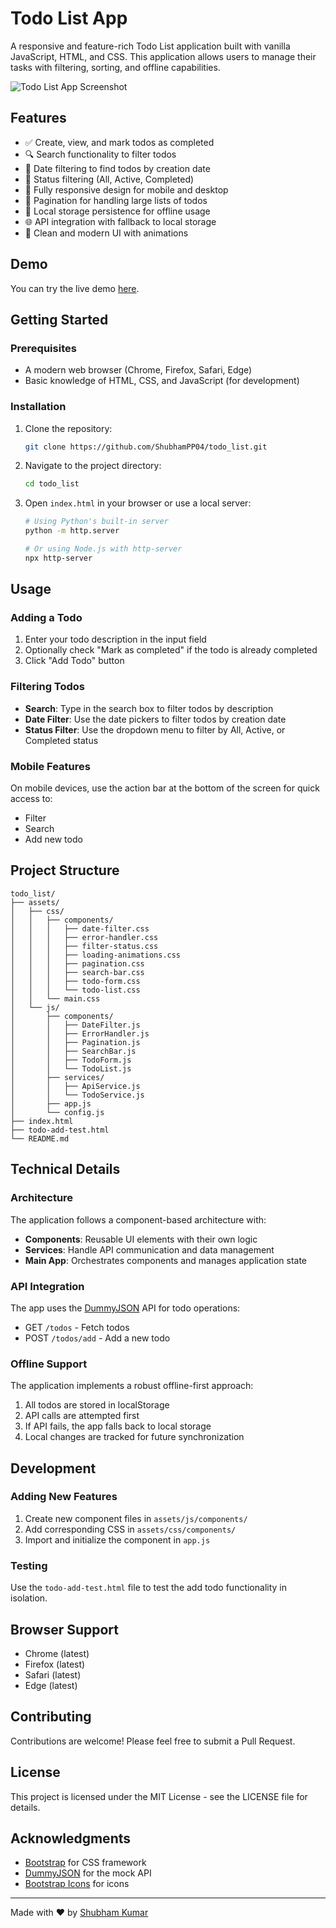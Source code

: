 # Todo List App

A responsive and feature-rich Todo List application built with vanilla JavaScript, HTML, and CSS. This application allows users to manage their tasks with filtering, sorting, and offline capabilities.

![Todo List App Screenshot](https://via.placeholder.com/800x400?text=Todo+List+App)

## Features

- ✅ Create, view, and mark todos as completed
- 🔍 Search functionality to filter todos
- 📅 Date filtering to find todos by creation date
- 🔄 Status filtering (All, Active, Completed)
- 📱 Fully responsive design for mobile and desktop
- 🔢 Pagination for handling large lists of todos
- 💾 Local storage persistence for offline usage
- 🌐 API integration with fallback to local storage
- 🎨 Clean and modern UI with animations

## Demo

You can try the live demo [here](https://shubhampp04.github.io/todo_list/).

## Getting Started

### Prerequisites

- A modern web browser (Chrome, Firefox, Safari, Edge)
- Basic knowledge of HTML, CSS, and JavaScript (for development)

### Installation

1. Clone the repository:
   ```bash
   git clone https://github.com/ShubhamPP04/todo_list.git
   ```

2. Navigate to the project directory:
   ```bash
   cd todo_list
   ```

3. Open `index.html` in your browser or use a local server:
   ```bash
   # Using Python's built-in server
   python -m http.server
   
   # Or using Node.js with http-server
   npx http-server
   ```

## Usage

### Adding a Todo

1. Enter your todo description in the input field
2. Optionally check "Mark as completed" if the todo is already completed
3. Click "Add Todo" button

### Filtering Todos

- **Search**: Type in the search box to filter todos by description
- **Date Filter**: Use the date pickers to filter todos by creation date
- **Status Filter**: Use the dropdown menu to filter by All, Active, or Completed status

### Mobile Features

On mobile devices, use the action bar at the bottom of the screen for quick access to:
- Filter
- Search
- Add new todo

## Project Structure

```
todo_list/
├── assets/
│   ├── css/
│   │   ├── components/
│   │   │   ├── date-filter.css
│   │   │   ├── error-handler.css
│   │   │   ├── filter-status.css
│   │   │   ├── loading-animations.css
│   │   │   ├── pagination.css
│   │   │   ├── search-bar.css
│   │   │   ├── todo-form.css
│   │   │   └── todo-list.css
│   │   └── main.css
│   └── js/
│       ├── components/
│       │   ├── DateFilter.js
│       │   ├── ErrorHandler.js
│       │   ├── Pagination.js
│       │   ├── SearchBar.js
│       │   ├── TodoForm.js
│       │   └── TodoList.js
│       ├── services/
│       │   ├── ApiService.js
│       │   └── TodoService.js
│       ├── app.js
│       └── config.js
├── index.html
├── todo-add-test.html
└── README.md
```

## Technical Details

### Architecture

The application follows a component-based architecture with:
- **Components**: Reusable UI elements with their own logic
- **Services**: Handle API communication and data management
- **Main App**: Orchestrates components and manages application state

### API Integration

The app uses the [DummyJSON](https://dummyjson.com) API for todo operations:
- GET `/todos` - Fetch todos
- POST `/todos/add` - Add a new todo

### Offline Support

The application implements a robust offline-first approach:
1. All todos are stored in localStorage
2. API calls are attempted first
3. If API fails, the app falls back to local storage
4. Local changes are tracked for future synchronization

## Development

### Adding New Features

1. Create new component files in `assets/js/components/`
2. Add corresponding CSS in `assets/css/components/`
3. Import and initialize the component in `app.js`

### Testing

Use the `todo-add-test.html` file to test the add todo functionality in isolation.

## Browser Support

- Chrome (latest)
- Firefox (latest)
- Safari (latest)
- Edge (latest)

## Contributing

Contributions are welcome! Please feel free to submit a Pull Request.

## License

This project is licensed under the MIT License - see the LICENSE file for details.

## Acknowledgments

- [Bootstrap](https://getbootstrap.com/) for CSS framework
- [DummyJSON](https://dummyjson.com) for the mock API
- [Bootstrap Icons](https://icons.getbootstrap.com/) for icons

---

Made with ❤️ by [Shubham Kumar](https://github.com/ShubhamPP04)
